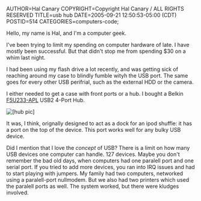 AUTHOR=Hal Canary
COPYRIGHT=Copyright Hal Canary / ALL RIGHTS RESERVED
TITLE=usb hub
DATE=2005-09-21 12:50:53-05:00 (CDT)
POSTID=514
CATEGORIES=computers-code;

Hello, my name is Hal, and I'm a computer geek.

I've been trying to limit my spending on computer hardware of late. I have mostly been successful. But that didn't stop me from spending $30 on a whim last night.

I had been using my flash drive a lot recently, and was getting sick of reaching around my case to blindly fumble wityh the USB port. The same goes for every other USB perifrial, such as the external HDD or the camera.

I either needed to get a case with front ports or a hub. I bought a Belkin [F5U233-APL](http://tinyurl.com/coug4) USB2 4-Port Hub.

![[hub pic]](https://halcanary.org/images/2005-09-21-belkin-hub.jpg)

It was, I think, orignally designed to act as a dock for an ipod shuffle: it has a port on the top of the device. This port works well for any bulky USB device.

Did I mention that I love the _concept_ of USB? There is a limit on how many USB devices one computer can handle. 127 devices. Maybe you don't remember the bad old days, when computers had one paralell port and one serial port. If you tried to add more devices, you ran into IRQ issues and had to start playing with jumpers. My family had two computers, networked using a paralell-port nullmodem. But we also had two printers which used the paralell ports as well. The system worked, but there were kludges involved.
